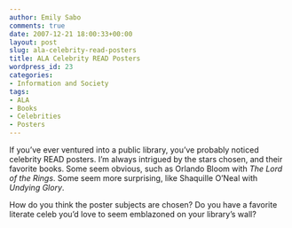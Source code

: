 ```yaml
---
author: Emily Sabo
comments: true
date: 2007-12-21 18:00:33+00:00
layout: post
slug: ala-celebrity-read-posters
title: ALA Celebrity READ Posters
wordpress_id: 23
categories:
- Information and Society
tags:
- ALA
- Books
- Celebrities
- Posters
---
```


If you’ve ever ventured into a public library, you’ve probably noticed celebrity READ posters.  I’m always intrigued by the stars chosen, and their favorite books.  Some seem obvious, such as Orlando Bloom with _The Lord of the Rings_.  Some seem more surprising, like Shaquille O’Neal with _Undying Glory_.




How do you think the poster subjects are chosen?  Do you have a favorite literate celeb you’d love to seem emblazoned on your library’s wall?



